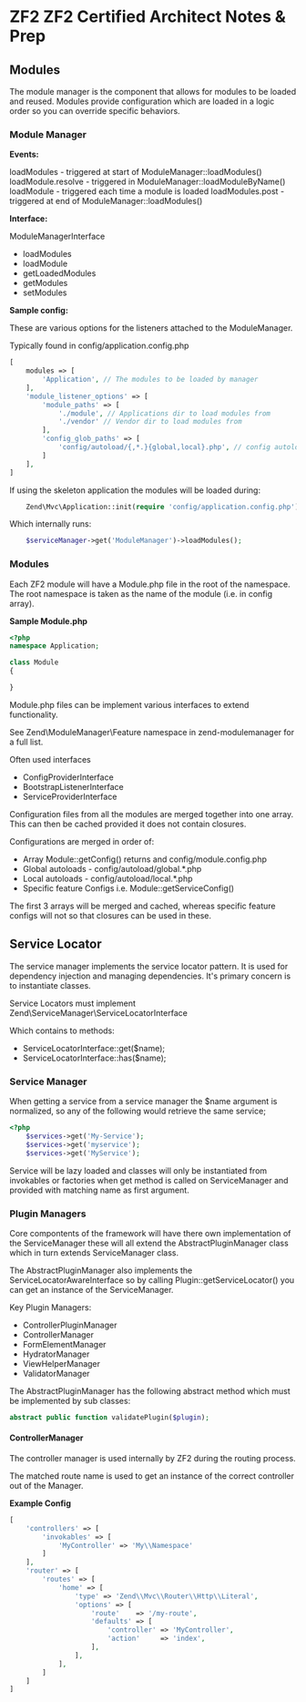 # ZF2 ZF2 Certified Architect Notes & Prep

## Modules

The module manager is the component that allows for modules to be loaded
and reused. Modules provide configuration which are loaded in a logic
order so you can override specific behaviors.

### Module Manager

**Events:**

loadModules - triggered at start of ModuleManager::loadModules()
loadModule.resolve - triggered in ModuleManager::loadModuleByName()
loadModule - triggered each time a module is loaded
loadModules.post - triggered at end of ModuleManager::loadModules()

**Interface:**

ModuleManagerInterface

* loadModules
* loadModule
* getLoadedModules
* getModules
* setModules

**Sample config:**

These are various options for the listeners attached to the ModuleManager.

Typically found in config/application.config.php

```php
[
    modules => [
        'Application', // The modules to be loaded by manager
    ],
    'module_listener_options' => [
        'module_paths' => [
            './module', // Applications dir to load modules from
            './vendor' // Vendor dir to load modules from
        ],
        'config_glob_paths' => [
            'config/autoload/{,*.}{global,local}.php', // config autoload rule
        ]
    ],
]
```

If using the skeleton application the modules will be loaded during:

```php
    Zend\Mvc\Application::init(require 'config/application.config.php')->run();
```

Which internally runs:

```php
    $serviceManager->get('ModuleManager')->loadModules();
```

### Modules

Each ZF2 module will have a Module.php file in the root of the namespace.
The root namespace is taken as the name of the module (i.e. in config array).

**Sample Module.php**

```php
<?php
namespace Application;

class Module
{

}
```

Module.php files can be implement various interfaces to extend functionality.

See Zend\ModuleManager\Feature namespace in zend-modulemanager for a full list.

Often used interfaces

* ConfigProviderInterface
* BootstrapListenerInterface
* ServiceProviderInterface

Configuration files from all the modules are merged together into one array.
This can then be cached provided it does not contain closures.

Configurations are merged in order of:

* Array Module::getConfig() returns and config/module.config.php
* Global autoloads - config/autoload/global.*.php
* Local autoloads - config/autoload/local.*.php
* Specific feature Configs i.e. Module::getServiceConfig()

The first 3 arrays will be merged and cached, whereas specific feature configs
will not so that closures can be used in these.

## Service Locator

The service manager implements the service locator pattern. It is used for
dependency injection and managing dependencies. It's primary concern is to
instantiate classes.

Service Locators must implement Zend\ServiceManager\ServiceLocatorInterface

Which contains to methods:

* ServiceLocatorInterface::get($name);
* ServiceLocatorInterface::has($name);

### Service Manager

When getting a service from a service manager the $name argument is normalized,
so any of the following would retrieve the same service;

```php
<?php
    $services->get('My-Service');
    $services->get('myservice');
    $services->get('MyService');
```

Service will be lazy loaded and classes will only be instantiated from
invokables or factories when get method is called on ServiceManager and
provided with matching name as first argument.

### Plugin Managers

Core compontents of the framework will have there own implementation of the
ServiceManager these will all extend the AbstractPluginManager class which in
turn extends ServiceManager class.

The AbstractPluginManager also implements the ServiceLocatorAwareInterface so
by calling Plugin::getServiceLocator() you can get an instance of the
ServiceManager.

Key Plugin Managers:

* ControllerPluginManager
* ControllerManager
* FormElementManager
* HydratorManager
* ViewHelperManager
* ValidatorManager

The AbstractPluginManager has the following abstract method which must be
implemented by sub classes:

```php
abstract public function validatePlugin($plugin);
```

#### ControllerManager

The controller manager is used internally by ZF2 during the routing process.

The matched route name is used to get an instance of the correct controller
out of the Manager.

**Example Config**

```php
[
    'controllers' => [
        'invokables' => [
            'MyController' => 'My\\Namespace'
        ]
    ],
    'router' => [
        'routes' => [
            'home' => [
                'type' => 'Zend\\Mvc\\Router\\Http\\Literal',
                'options' => [
                    'route'    => '/my-route',
                    'defaults' => [
                        'controller' => 'MyController',
                        'action'     => 'index',
                    ],
                ],
            ],
        ]
    ]
]
```
